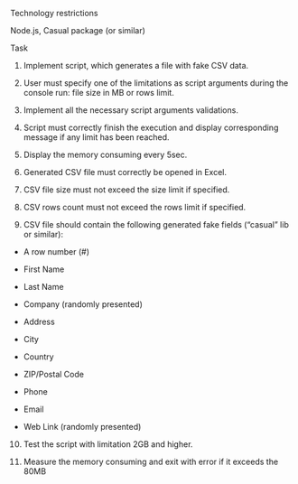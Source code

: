 Technology restrictions

Node.js, Casual package (or similar)

Task

1. Implement script, which generates a file with fake CSV data.

2. User must specify one of the limitations as script arguments during the console run: file size in MB or rows limit.

3. Implement all the necessary script arguments validations.

4. Script must correctly finish the execution and display corresponding message if any limit has been reached.

5. Display the memory consuming every 5sec.

6. Generated CSV file must correctly be opened in Excel.

7. CSV file size must not exceed the size limit if specified.

8. CSV rows count must not exceed the rows limit if specified.

9. CSV file should contain the following generated fake fields (“casual” lib or similar):

- A row number (#)

- First Name

- Last Name

- Company (randomly presented)

- Address

- City

- Country

- ZIP/Postal Code

- Phone

- Email

- Web Link (randomly presented)

10. Test the script with limitation 2GB and higher.

11. Measure the memory consuming and exit with error if it exceeds the 80MB
